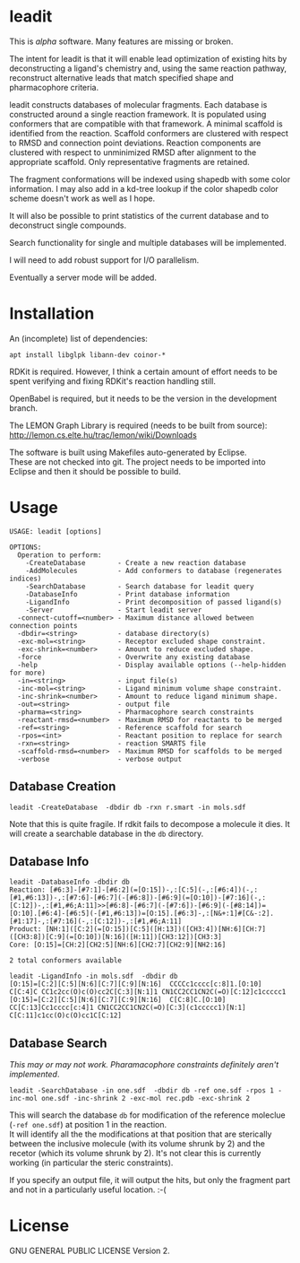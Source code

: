 leadit
=========

This is *alpha* software. Many features are missing or broken.

The intent for leadit is that it will enable lead optimization of existing
hits by deconstructing a ligand's chemistry and, using the same reaction pathway,
reconstruct alternative leads that match specified shape and pharmacophore criteria.

leadit constructs databases of molecular fragments.  Each database is
constructed around a single reaction framework.  It is populated using
conformers that are compatible with that framework.  A minimal scaffold is
identified from the reaction.  Scaffold conformers are clustered with respect
to RMSD and connection point deviations.  Reaction components are clustered
with respect to unminimized RMSD after alignment to the appropriate scaffold.
 Only representative fragments are retained.

The fragment conformations will be indexed using shapedb with some color
 information.  I may also add in a kd-tree lookup if the color shapedb color
 scheme doesn't work as well as I hope.

 It will also be possible to print statistics of the current database
 and to deconstruct single compounds.
 
 Search functionality for single and multiple databases will be implemented.
 
  I will need to add robust support for I/O parallelism.
 
  Eventually a server mode will be added.

# Installation

An (incomplete) list of dependencies:

`apt install libglpk libann-dev coinor-*`

RDKit is required.  However, I think a certain amount of effort needs to be
spent verifying and fixing RDKit's reaction handling still.

OpenBabel is required, but it needs to be the version in the development branch.


The LEMON Graph Library is required (needs to be built from source): http://lemon.cs.elte.hu/trac/lemon/wiki/Downloads

The software is built using Makefiles auto-generated by Eclipse.  
These are not checked into git.  The project needs to be imported into Eclipse and then it should be possible to build.


# Usage
```
USAGE: leadit [options]

OPTIONS:
  Operation to perform:
    -CreateDatabase        - Create a new reaction database
    -AddMolecules          - Add conformers to database (regenerates indices)
    -SearchDatabase        - Search database for leadit query
    -DatabaseInfo          - Print database information
    -LigandInfo            - Print decomposition of passed ligand(s)
    -Server                - Start leadit server
  -connect-cutoff=<number> - Maximum distance allowed between connection points
  -dbdir=<string>          - database directory(s)
  -exc-mol=<string>        - Receptor excluded shape constraint.
  -exc-shrink=<number>     - Amount to reduce excluded shape.
  -force                   - Overwrite any existing database
  -help                    - Display available options (--help-hidden for more)
  -in=<string>             - input file(s)
  -inc-mol=<string>        - Ligand minimum volume shape constraint.
  -inc-shrink=<number>     - Amount to reduce ligand minimum shape.
  -out=<string>            - output file
  -pharma=<string>         - Pharmacophore search constraints
  -reactant-rmsd=<number>  - Maximum RMSD for reactants to be merged
  -ref=<string>            - Reference scaffold for search
  -rpos=<int>              - Reactant position to replace for search
  -rxn=<string>            - reaction SMARTS file
  -scaffold-rmsd=<number>  - Maximum RMSD for scaffolds to be merged
  -verbose                 - verbose output
```

## Database Creation

`leadit -CreateDatabase  -dbdir db -rxn r.smart -in mols.sdf`

Note that this is quite fragile.  If rdkit fails to decompose a molecule it dies.
It will create a searchable database in the `db` directory.

## Database Info

```
leadit -DatabaseInfo -dbdir db
Reaction: [#6:3]-[#7:1]-[#6:2](=[O:15])-,:[C:5](-,:[#6:4])(-,:[#1,#6:13])-,:[#7:6]-[#6:7](-[#6:8])-[#6:9](=[O:10])-[#7:16](-,:[C:12])-,:[#1,#6;A:11]>>[#6:8]-[#6:7](-[#7:6])-[#6:9](-[#8:14])=[O:10].[#6:4]-[#6:5](-[#1,#6:13])=[O:15].[#6:3]-,:[N&+:1]#[C&-:2].[#1:17]-,:[#7:16](-,:[C:12])-,:[#1,#6;A:11]
Product: [NH:1]([C:2](=[O:15])[C:5]([H:13])([CH3:4])[NH:6][CH:7]([CH3:8])[C:9](=[O:10])[N:16]([H:11])[CH3:12])[CH3:3]
Core: [O:15]=[CH:2][CH2:5][NH:6][CH2:7][CH2:9][NH2:16]

2 total conformers available
```

```
leadit -LigandInfo -in mols.sdf  -dbdir db
[O:15]=[C:2][C:5][N:6][C:7][C:9][N:16]	CCCCc1cccc[c:8]1.[O:10] C[C:4]C CC1c2cc(O)c(O)cc2C[C:3][N:1]1 CN1CC2CC1CN2C(=O)[C:12]c1ccccc1 
[O:15]=[C:2][C:5][N:6][C:7][C:9][N:16]	C[C:8]C.[O:10] CC[C:13]Cc1cccc[c:4]1 CN1CC2CC1CN2C(=O)[C:3](c1ccccc1)[N:1] C[C:11]c1cc(O)c(O)cc1C[C:12] 
```

## Database Search

_This may or may not work.  Pharamacophore constraints definitely aren't implemented_.

```
leadit -SearchDatabase -in one.sdf  -dbdir db -ref one.sdf -rpos 1 -inc-mol one.sdf -inc-shrink 2 -exc-mol rec.pdb -exc-shrink 2
```

This will search the database `db` for modification of the reference moleclue (`-ref one.sdf`) at position 1 in the reaction.  
It will identify all the the modifications at that position that are sterically between the inclusive molecule (with its volume
shrunk by 2) and the recetor (which its volume shrunk by 2).  It's not clear this is currently working (in particular the steric constraints).

If you specify an output file, it will output the hits, but only the fragment part and not in a particularly useful location. :-(



# License

GNU GENERAL PUBLIC LICENSE Version 2.
